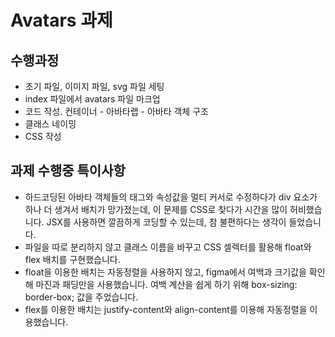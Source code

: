 # Avatars 과제

## 수행과정

- 초기 파일, 이미지 파일, svg 파일 세팅
- index 파일에서 avatars 파일 마크업
- 코드 작성. 컨테이너 - 아바타랩 - 아바타 객체 구조
- 클래스 네이밍
- CSS 작성

## 과제 수행중 특이사항

- 하드코딩된 아바타 객체들의 태그와 속성값을 멀티 커서로 수정하다가 div 요소가 하나 더 생겨서 배치가 망가졌는데, 이 문제를 CSS로 찾다가 시간을 많이 허비했습니다. JSX를 사용하면 깔끔하게 코딩할 수 있는데, 참 불편하다는 생각이 들었습니다.
- 파일을 따로 분리하지 않고 클래스 이름을 바꾸고 CSS 셀렉터를 활용해 float와 flex 배치를 구현했습니다.
- float을 이용한 배치는 자동정렬을 사용하지 않고, figma에서 여백과 크기값을 확인해 마진과 패딩만을 사용했습니다. 여백 계산을 쉽게 하기 위해 box-sizing: border-box; 값을 주었습니다.
- flex를 이용한 배치는 justify-content와 align-content를 이용해 자동정렬을 이용했습니다.
